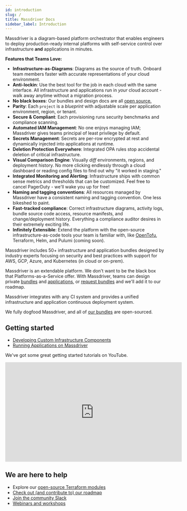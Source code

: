 ```yaml
---
id: introduction
slug: /
title: Massdriver Docs
sidebar_label: Introduction
---
```


Massdriver is a diagram-based platform orchestrator that enables engineers to deploy production-ready internal platforms with self-service control over infrastructure **and** applications in minutes.

**Features that Teams Love:**

* **Infrastructure-as-Diagrams**: Diagrams as the source of truth. Onboard team members faster with accurate representations of your cloud environment.
* **Anti-lockin**: Use the best tool for the job in each cloud with the same interface. All infrastructure and applications run in _your_ cloud account - walk away anytime without a migration process.
* **No black boxes**: Our bundles and design docs are all [open source.](https://github.com/massdriver-cloud)
* **Parity**: Each `project` is a _blueprint_ with adjustable scale per application environment, region, or tenant.
* **Secure & Compliant**: Each provisioning runs security benchmarks and compliance scanning.
* **Automated IAM Management**: No one enjoys managing IAM; Massdriver gives teams principal of least privilege by default.
* **Secrets Management**: Secrets are per-row encrypted at rest and dynamically injected into applications at runtime.
* **Deletion Protection Everywhere**: Integrated OPA rules stop accidental deletion of critical infrastructure.
* **Visual Comparison Engine**: Visually _diff_ environments, regions, and deployment history. No more clicking endlessly through a cloud dashboard or reading config files to find out why "it worked in staging."
* **Integrated Monitoring and Alerting**: Infrastructure ships with common sense metrics and thresholds that can be customized. Feel free to cancel PagerDuty - we'll wake you up for free!
* **Naming and tagging conventions**: All resources managed by Massdriver have a consistent naming and tagging convention. One less bikeshed to paint.
* **Fast-tracked compliance**: Correct infrastructure diagrams, activity logs, bundle source code access, resource manifests, and change/deployment history. Everything a compliance auditor desires in their extremely exciting life.
* **Infinitely Extensible**: Extend the platform with the open-source infrastructure-as-code tools your team is familiar with, like [OpenTofu](https://www.massdriver.cloud/partners/opentofu), Terraform, Helm, and Pulumi (coming soon).

Massdriver includes 50+ infrastructure and application bundles designed by industry experts focusing on security and best practices with support for AWS, GCP, Azure, and Kubernetes (in cloud or on-prem).

Massdriver is an extendable platform. We don't want to be the black box that Platforms-as-a-Service offer. With Massdriver, teams can design private [bundles](/bundles) and [applications](/applications), or [request bundles](https://roadmap.massdriver.cloud) and we'll add it to our roadmap.

Massdriver integrates with any CI system and provides a unified infrastructure and application continuous deployment system.

We fully dogfood Massdriver, and all of [our bundles](https://github.com/orgs/massdriver-cloud/repositories?q=&type=all&language=terraform&sort=) are open-sourced.

## Getting started

* [Developing Custom Infrastructure Components](/bundles/walk-through)
* [Running Applications on Massdriver](/applications/create)

We've got some great getting started tutorials on YouTube.

<iframe width="560" height="315" src="https://www.youtube.com/embed/jWAdaNe57ws" title="YouTube video player" frameborder="0" allow="accelerometer; autoplay; clipboard-write; encrypted-media; gyroscope; picture-in-picture; web-share" allowfullscreen></iframe>

## We are here to help

* Explore our [open-source Terraform modules](https://github.com/orgs/massdriver-cloud/repositories?q=&type=all&language=terraform&sort=)
* [Check out (and contribute to) our roadmap](https://roadmap.massdriver.cloud)
* [Join the community Slack](https://join.slack.com/t/massdrivercommunity/shared_invite/zt-1sxag35w2-eYw7gatS1hwlH2y8MCmwXA)
* [Webinars and workshops](https://blog.massdriver.cloud/webinars)
